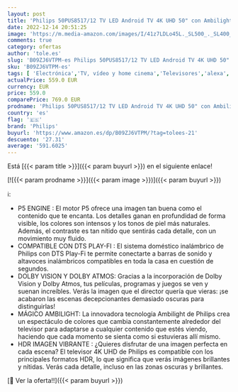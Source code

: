 ```yaml
---
layout: post
title: 'Philips 50PUS8517/12 TV LED Android TV 4K UHD 50" con Ambilight en 3 Lados  Principales formatos HDR compatibles  P5 Picture Engine  Compatible con Google Assistance y Alexa  2022'
date: 2022-12-14 20:51:25
image: 'https://m.media-amazon.com/images/I/41z7LDLo45L._SL500_._SL400_.jpg'
comments: true
category: ofertas
author: 'tole.es'
slug: 'B09ZJ6VTPM-es Philips 50PUS8517/12 TV LED Android TV 4K UHD 50" con...'
sku: 'B09ZJ6VTPM-es'
tags: [ 'Electrónica','TV, vídeo y home cinema','Televisores','alexa','philips','🇪🇸', ]
actualPrice: 559.0 EUR
currency: EUR
price: 559.0
comparePrice: 769.0 EUR
prodname: 'Philips 50PUS8517/12 TV LED Android TV 4K UHD 50" con Ambilight en 3 Lados  Principales formatos HDR compatibles  P5 Picture Engine  Compatible con Google Assistance y Alexa  2022'
country: 'es'
flag: '🇪🇸'
brand: 'Philips'
buyurl: 'https://www.amazon.es/dp/B09ZJ6VTPM/?tag=tolees-21'
descuento: '27.31'
average: '591.6025'
---
```


Está [{{< param title >}}]({{< param buyurl >}}) en el siguiente enlace!

[![{{< param prodname >}}]({{< param image >}})]({{< param buyurl >}})

ℹ️:

- P5 ENGINE : El motor P5 ofrece una imagen tan buena como el contenido que te encanta. Los detalles ganan en profundidad de forma visible, los colores son intensos y los tonos de piel más naturales. Además, el contraste es tan nítido que sentirás cada detalle, con un movimiento muy fluido.
- COMPATIBLE CON DTS PLAY-FI : El sistema doméstico inalámbrico de Philips con DTS Play-Fi te permite conectarte a barras de sonido y altavoces inalámbricos compatibles en toda la casa en cuestión de segundos.
- DOLBY VISION Y DOLBY ATMOS: Gracias a la incorporación de Dolby Vision y Dolby Atmos, tus películas, programas y juegos se ven y suenan increíbles. Verás la imagen que el director quería que vieras: ¡se acabaron las escenas decepcionantes demasiado oscuras para distinguirlas!
- MÁGICO AMBILIGHT: La innovadora tecnología Ambilight de Philips crea un espectáculo de colores que cambia constantemente alrededor del televisor para adaptarse a cualquier contenido que estés viendo, haciendo que cada momento se sienta como si estuvieras allí mismo.
- HDR IMAGEN VIBRANTE : ¿Quieres disfrutar de una imagen perfecta en cada escena? El televisor 4K UHD de Philips es compatible con los principales formatos HDR, lo que significa que verás imágenes brillantes y nítidas. Verás cada detalle, incluso en las zonas oscuras y brillantes.

[🛒 Ver la oferta!!]({{< param buyurl >}})
